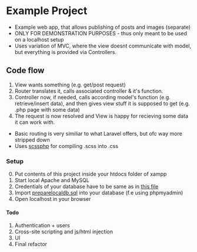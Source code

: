 # Example Project

- Example web app, that allows publishing of posts and images (separate)
- ONLY FOR DEMONSTRATION PURPOSES - thus only meant to be used on a localhost setup
- Uses variation of MVC, where the view doesnt communicate with model, but everything is provided via Controllers.

## Code flow
1. View wants something (e.g. get/post request)
2. Router translates it, calls associated controller & it's function. 
3. Controller now, if needed, calls according model's function (e.g. retrieve/insert data), and then gives view stuff it is supposed to get (e.g. .php page with some data) 
4. The request is now resolved and View is happy for recieving some data it can work with.

- Basic routing is very similiar to what Laravel offers, but ofc way more stripped down
- Uses [scssphp](https://scssphp.github.io/scssphp/) for compiling .scss into .css

### Setup
0. Put contents of this project inside your htdocs folder of xampp
1. Start local Apache and MySQL
3. Credentials of your database have to be same as in [this file](https://github.com/machacekmartin/ExampleProject/blob/master/config/database.php) 
4. Import [preparelocaldb.sql](https://github.com/machacekmartin/ExampleProject/blob/master/preparelocaldb.sql) into your database (f.e using phpmyadmin)
5. Open localhost in your browser

#### Todo
1. Authentication + users
2. Cross-site scripting and js/html injection
3. UI
4. Final refactor
